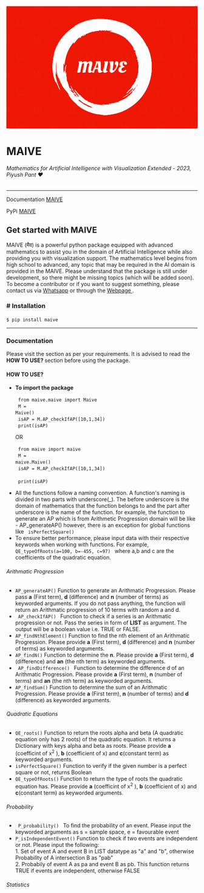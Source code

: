 <img src = "/assets/pictures/MAIVE%20LOGO.png">

# MAIVE

###### Mathematics for Artificial Intelligence with Visualization Extended - 2023, Piyush Pant :heart:

<hr>

Documentation <a target="_blank" rel="noopener" href="https://piyushwithpant.github.io/MAIVE/" title="MAIVE webpage" >MAIVE</a>

PyPi <a target="_blank" rel="noopener" href="https://pypi.org/project/MAIVE/" title="PYPI Maive" >MAIVE</a>

## Get started with MAIVE

MAIVE (मैव) is a powerful python package equipped with advanced mathematics to assist you in the domain of Artificial Intelligence while also providing you with visualization support. The mathematics level begins from high school to advanced, any topic that may be required in the AI domain is provided in the MAIVE. Please understand that the package is still under development, so there might be missing topics (which will be added soon). To become a contributor or if you want to suggest something, please contact us via
<a target="_blank" rel="noopener" href="https://wa.me/919145728659" title="Whatsapp | Piyush Pant" >Whatsapp</a>
or through the
<a href="https://piyushwithpant.github.io/" target="_blank" rel="noopener" title="Webpage | Piyush Pant" >Webpage </a>.

### # Installation

`$ pip install maive`

<hr>

### Documentation

Please visit the section as per your requirements. It is advised to
read the <b> HOW TO USE? </b> section before using the package.

#### HOW TO USE?

<ul>
  <li>
    <b> To import the package </b>

<code > from maive.maive import Maive </code>
<br />
<code > M = Maive() </code>
<br />
<code > isAP = M.AP_checkIfAP([10,1,34]) </code>
<br />
<code > print(isAP) </code>

OR

<code > from maive import maive </code>
<br />
<code > M = maive.Maive() </code>
<br />
<code > isAP = M.AP_checkIfAP([10,1,34]) </code>
<br />
<code > print(isAP) </code>

  </li>
  <li>
 All the functions follow a naming convention. A function's naming is divided in two parts with underscore(_). The before underscore is the domain of mathematics that the function belongs to and the part after underscore is the name of the function. for example, the function to generate an AP which is from Arithmetic Progression domain will be like - <code?>AP_generateAP()</code>
however, there is an exception for global functions like
<code> isPerfectSquare() </code>

  </li>
  <li>
 To ensure better performance, please input data with their respective keywords when working with functions. For example, <code> QE_typeOfRoots(a=100, b=-455, c=97) </code> where a,b and c are the coefficients of the quadratic equation.
  </li>
</ul>

<h6>Arithmatic Progression</h6>

<ul>
  <li >
    <code>AP_generateAP()</code>
 Function to generate an Arithmatic Progression. Please pass <b>a</b> (First term), <b>d</b> (difference) and <b>n</b> (number of terms) as keyworded arguments. If you do not pass anything, the function will return an Arithmatic progression of 10 terms with random a and d.

  </li>

<li >
  <code> AP_checkIfAP() </code>
    Function to check if a series is an Arithmatic
    progression or not. Pass the series in form of
    <b>LIST</b> as argument. The output will be a boolean
    value i.e. TRUE or FALSE.
</li>
<li >
  <code>AP_findNthElement()</code>
    Function to find the nth element of an Arithmatic
    Progression. Please provide <b>a</b> (First term),
    <b>d</b> (difference) and <b>n</b> (number of terms) as
    keyworded arguments.
</li>
<li >
  <code>AP_findN()</code>
    Function to determine the <b>n</b>. Please provide
    <b>a</b> (First term), <b>d</b> (difference) and
    <b>an</b> (the nth term) as keyworded arguments.
</li>
<li >
  <code> AP_findDifference() </code>
    Function to determine the difference d of an Arithmatic
    Progression. Please provide
    <b>a</b> (First term), <b>n</b> (number of terms) and
    <b>an</b> (the nth term) as keyworded arguments.
</li>
<li >
  <code>AP_findSum()</code>
    Function to determine the sum of an Arithmatic
    Progression. Please provide <b>a</b> (First term),
    <b>n</b> (number of terms) and <b>d</b> (difference) as
    keyworded arguments.
</li>

</ul>

<h6>Quadratic Equations</h6>
<ul>

<li >
  <code>QE_roots()</code>
    Function to return the roots alpha and beta (A quadratic
    equation only has 2 roots) of the quadratic equation. It
    returns a Dictionary with keys alpha and beta as roots.
    Please provide <b>a</b> (coefficint of x<sup>2</sup> ),
    <b>b</b> (coefficient of x) and <b>c</b>(constant term)
    as keyworded arguments.
</li>
<li >
  <code>isPerfectSquare()</code>
    Function to verify if the given number is a perfect
    square or not, returns Boolean
</li>
<li >
  <code>QE_typeOfRoots()</code>
    Function to return the type of roots the quadratic
    equation has. Please provide <b>a</b> (coefficint of
    x<sup>2</sup> ), <b>b</b> (coefficient of x) and
    <b>c</b>(constant term) as keyworded arguments.
</li>
</ul>

<h6>Probability</h6>
<ul>
<li> 
<code> P_probability() </code> To find the probability of an event. Please input the keyworded arguments as s = sample space, e = favourable event
</li> 
<li > 
<code>P_isIndependentEvent()</code> Function to check if two events are independent or not.
Please input the following: <br /> 1. Set of event A and event B in LIST datatype as "a" and "b", otherwise Probability of A intersection B as "pab" <br /> 2. Probabily of event A as pa and event B as pb. This function returns TRUE if events are independent, otherwise FALSE
</li>
</ul>

<h6>Statistics</h6>
<ul></ul>
